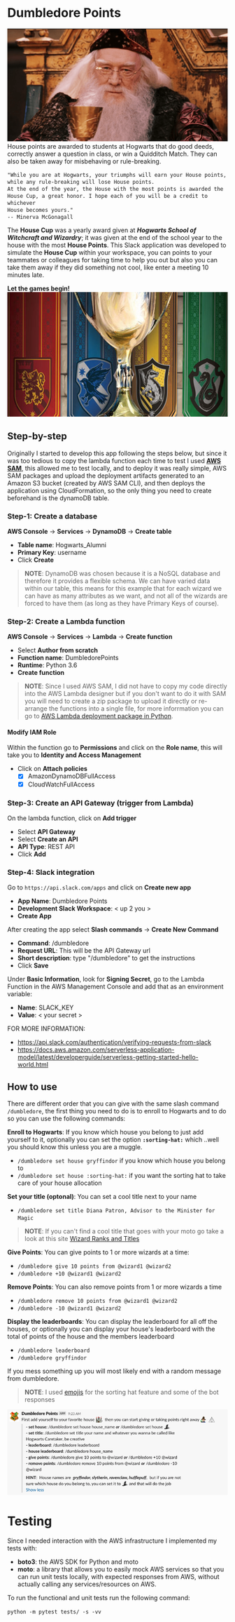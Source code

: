 # Dumbledore Points

![Dumbledore](images/dumbledore.png)
House points are awarded to students at Hogwarts that do good deeds, correctly answer a question in class, 
or win a Quidditch Match. They can also be taken away for misbehaving or rule-breaking.

    "While you are at Hogwarts, your triumphs will earn your House points, while any rule-breaking will lose House points. 
    At the end of the year, the House with the most points is awarded the House Cup, a great honor. I hope each of you will be a credit to whichever 
    House becomes yours."
    -- Minerva McGonagall 

The **House Cup** was a yearly award given at _**Hogwarts School of Witchcraft and Wizardry**_; it was given at the end of the
school year to the house with the most **House Points**. This Slack application was developed to simulate the **House Cup** within your workspace,
you can points to your teammates or colleagues  for taking time to help you out but also you can take them away if they did something not cool, like 
enter a meeting 10 minutes late. 

**Let the games begin!**
![House Cup](images/housecup.jpg)


## Step-by-step
Originally I started to develop this app following the steps below, but since it was too tedious to copy the lambda function
each time to test I used **[AWS SAM](https://docs.aws.amazon.com/serverless-application-model/latest/developerguide/what-is-sam.html)**, this allowed
me to test locally, and to deploy it was really simple, AWS SAM packages and upload the deployment artifacts generated to an Amazon S3 bucket (created by AWS SAM CLI),
and then deploys the application using CloudFormation, so the only thing you need to create beforehand is the dynamoDB table.

### Step-1: Create a database
**AWS Console** -> **Services** -> **DynamoDB** -> **Create table**

* **Table name**: Hogwarts_Alumni
* **Primary Key**: username
* Click **Create**

> **NOTE**: DynamoDB was chosen because it is a NoSQL database and therefore it provides a flexible schema. We 
> can have varied data within our table, this means for this example that for each wizard we can have 
> as many attributes as we want, and not all of the wizards are forced to have them (as long as they have Primary Keys of course).

### Step-2: Create a Lambda function
**AWS Console** -> **Services** -> **Lambda** -> **Create function**

* Select **Author from scratch**
* **Function name**: DumbledorePoints
* **Runtime**: Python 3.6
* **Create function**

> **NOTE**: Since I used AWS SAM, I did not have to copy my code directly into the AWS Lambda designer
> but if you don't want to do it with SAM you will need to create a zip package to upload it directly 
> or re-arrange the functions into a single file, for more inforrmation you can go to 
> [AWS Lambda deployment package in Python](https://docs.aws.amazon.com/lambda/latest/dg/python-package.html).

#### Modify IAM Role
Within the function go to **Permissions** and click on the **Role name**, this will take you to **Identity and Access Management**

* Click on **Attach policies**
    - [x] AmazonDynamoDBFullAccess
    - [x] CloudWatchFullAccess

### Step-3: Create an API Gateway (trigger from Lambda) 
On the lambda function, click on **Add trigger**
* Select **API Gateway**
* Select **Create an API**
* **API Type**: REST API 
* Click **Add**

### Step-4: Slack integration
Go to `https://api.slack.com/apps` and click on **Create new app**

* **App Name**: Dumbledore Points
* **Development Slack Workspace**: < up 2 you >
* **Create App**

After creating the app select **Slash commands** -> **Create New Command**
* **Command**: /dumbledore
* **Request URL**: This will be the API Gateway url
* **Short description**: type "/dumbledore" to get the instructions
* Click **Save**

Under **Basic Information**, look for **Signing Secret**, go to the Lambda Function in the AWS Management Console
and add that as an environment variable:

* **Name**: SLACK_KEY
* **Value**: < your secret > 


FOR MORE INFORMATION: 
* https://api.slack.com/authentication/verifying-requests-from-slack
* https://docs.aws.amazon.com/serverless-application-model/latest/developerguide/serverless-getting-started-hello-world.html


## How to use
There are different order that you can give with the same slash command `/dumbledore`, the first thing you need 
to do is to enroll to Hogwarts and to do so you can use the following commands: 

**Enroll to Hogwarts**: 
If you know which house you belong to just add yourself to it, optionally you can set the option **`:sorting-hat:`** which ..well
you should know this unless you are a muggle.
* `/dumbledore set house gryffindor` if you know which house you belong to
* `/dumbledore set house :sorting-hat:` if you want the sorting hat to take care of your house allocation

**Set your title (optonal)**:
You can set a cool title next to your name
* `/dumbledore set title Diana Patron, Advisor to the Minister for Magic ` 

> **NOTE**: If you can't find a cool title that goes with your moto go take a look at this site
> [Wizard Ranks and Titles](https://harrypotter.fandom.com/wiki/Category:Ranks_and_titles)

**Give Points**:
You can give points to 1 or more wizards at a time: 
* `/dumbledore give 10 points from @wizard1 @wizard2` 
* `/dumbledore +10 @wizard1 @wizard2`

**Remove Points**: 
You can also remove points from 1 or more wizards a time
* `/dumbledore remove 10 points from @wizard1 @wizard2` 
* `/dumbledore -10 @wizard1 @wizard2`

**Display the leaderboards**:
You can display the leaderboard for all off the houses, or optionally you can display your house's leaderboard with 
the total of points of the house and the members leaderboard  
* `/dumbledore leaderboard` 
* `/dumbledore gryffindor` 

If you mess something up you will most likely end with a random message from dumbledore.

> **NOTE**: I used [emojis](images/emojis) for the sorting hat feature and some of the bot responses

![Dumbledore Points Bot](images/bot.png)

# Testing
Since I needed interaction with the AWS infrastructure I implemented my tests with: 

* **boto3**: the AWS SDK for Python and moto
* **moto**: a library that allows you to easily mock AWS services so that you can run unit tests locally, 
with expected responses from AWS, without actually calling any services/resources on AWS.

To run the functional and unit tests run the following command: 

`python -m pytest tests/ -s -vv`

